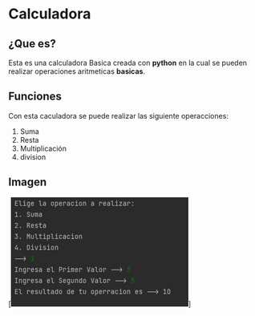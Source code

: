 # Calculadora

## ¿Que es?

Esta es una calculadora Basica creada
con __python__ en la cual se pueden realizar operaciones 
aritmeticas __basicas__.

## Funciones

Con esta caculadora se puede realizar las siguiente operacciones:

1. Suma
2. Resta
3. Multiplicación
4. division

## Imagen

[![captura1](/Captura1.PNG)]
